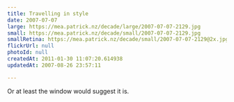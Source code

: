 ```yaml
---
title: Travelling in style
date: 2007-07-07
large: https://mea.patrick.nz/decade/large/2007-07-07-2129.jpg
small: https://mea.patrick.nz/decade/small/2007-07-07-2129.jpg
smallRetina: https://mea.patrick.nz/decade/small/2007-07-07-2129@2x.jpg
flickrUrl: null
photoId: null
createdAt: 2011-01-30 11:07:20.614938
updatedAt: 2007-08-26 23:57:11

---
```

Or at least the window would suggest it is.
